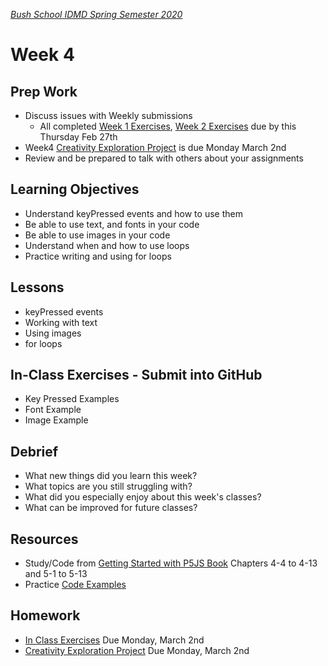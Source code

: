 [_Bush School IDMD Spring Semester 2020_](https://chandrunarayan.github.io/idmd/)

# Week 4

## Prep Work
* Discuss issues with Weekly submissions
  * All completed [Week 1 Exercises](lessons/week1/readme.md), [Week 2 Exercises](lessons/week2/readme.md) due by this Thursday Feb 27th
* Week4 [Creativity Exploration Project](homework/creativity-exploration.md) is due Monday March 2nd
* Review and be prepared to talk with others about your assignments 

## Learning Objectives
* Understand keyPressed events and how to use them
* Be able to use text, and fonts in your code
* Be able to use images in your code
* Understand when and how to use loops
* Practice writing and using for loops

## Lessons
* keyPressed events
* Working with text
* Using images
* for loops

## In-Class Exercises - Submit into GitHub
* Key Pressed Examples
* Font Example
* Image Example

## Debrief
* What new things did you learn this week?
* What topics are you still struggling with?
* What did you especially enjoy about this week's classes?
* What can be improved for future classes?

## Resources
* Study/Code from [Getting Started with P5JS Book](https://drive.google.com/drive/u/2/folders/15GK0VESxqTvYGst9EtvILshb0MGlO4c5) Chapters 4-4 to 4-13 and 5-1 to 5-13
* Practice [Code Examples](code)


## Homework
* [In Class Exercises](code/readme.md) Due Monday, March 2nd
* [Creativity Exploration Project](homework/creativity-exploration.md) Due Monday, March 2nd